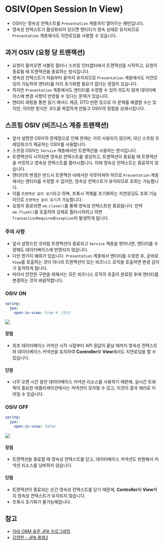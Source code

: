 # OSIV(Open Session In View)

- OSIV는 영속성 컨텍스트를 `Presentation` 계층까지 열어두는 패턴입니다.
- 영속성 컨텍스트가 활성화되어 있으면 엔티티가 영속 상태로 유지되므로 `Presentation` 계층에서도 지연로딩을 사용할 수 있습니다.

## 과거 OSIV (요청 당 트랜잭션)

- 요청이 들어오면 서블릿 필터나 스프링 인터셉터에서 트랜잭션을 시작하고, 요청이 종료될 때 트랜잭션을 종료하는 방식입니다.
- 영속성 컨텍스트가 처음부터 끝까지 유지되므로 `Presentation` 계층에서도 지연로딩이 가능하여 엔티티를 미리 초기화할 필요가 없다는 장점이 있습니다.
- 하지만 `Presentation` 계층에서도 엔티티를 수정할 수 있어 의도치 않게 데이터베이스에 변경 사항이 반영될 수 있다는 문제가 있습니다.
- 엔티티 래핑을 통한 읽기 메서드 제공, DTO 반환 등으로 이 문제를 해결할 수는 있지만, 이러한 방식은 코드를 복잡하게 만들고 OSIV의 장점을 상쇄시킵니다.

## 스프링 OSIV (비즈니스 계층 트랜잭션)

- 앞서 설명한 OSIV의 문제점으로 인해 현재는 거의 사용되지 않으며, 대신 스프링 프레임워크가 제공하는 OSIV를 사용합니다.
- 스프링 OSIV는 `Service` 계층에서만 트랜잭션을 사용하는 방식입니다.
- 트랜잭션이 시작되면 영속성 컨텍스트를 생성하고, 트랜잭션이 종료될 때 트랜잭션을 커밋하고 영속성 컨텍스트를 플러시합니다. 이때 영속성 컨텍스트는 종료하지 않습니다.
- 엔티티의 변경은 반드시 트랜잭션 내에서만 이루어져야 하므로 `Presentation` 계층에서는 엔티티를 수정할 수 없지만, 영속성 컨텍스트가 유지되므로 조회는 가능합니다.
- 이를 `트랜잭션 없이 읽기`라고 하며, 프록시 객체를 초기화하는 지연로딩도 조회 기능이므로 `트랜잭션 없이 읽기`가 가능합니다.
- 요청이 종료되면 `em.close()`를 통해 영속성 컨텍스트만 종료됩니다. 만약 `em.flush()`를 호출하여 강제로 플러시하려고 하면 `TransactionRequiredException`이 발생하게 됩니다.

### 주의 사항

- 앞서 설명드린 것처럼 트랜잭션이 종료되고 `Service` 계층을 벗어나면, 엔티티를 수정해도 데이터베이스에 반영되지 않습니다.
- 다만 한가지 예외가 있습니다. `Presentation` 계층에서 엔티티를 수정한 후, 곧바로 `View`를 호출하는 것이 아니라 트랜잭션이 있는 비즈니스 로직을 호출하면 변경 감지가 동작하게 됩니다.
- 따라서 안전한 구현을 위해서는 모든 비즈니스 로직의 호출이 완료된 후에 엔티티를 변경하는 것이 바람직합니다.

### OSIV ON

```yaml
spring:
  jpa:
    open-in-view: true # 기본값
```

<img src="https://github.com/user-attachments/assets/7d07743d-d35b-438a-9b57-5b7368c2d031"><br>

#### 장점

- 최초 데이터베이스 커넥션 시작 시점부터 API 응답이 끝날 때까지 영속성 컨텍스트와 데이터베이스 커넥션을 유지하여 **Controller**와 **View**에서도 지연로딩을 할 수 있습니다.

#### 단점

- 너무 오랜 시간 동안 데이터베이스 커넥션 리소스를 사용하기 때문에, 실시간 트래픽이 중요한 애플리케이션에서는 커넥션이 모자랄 수 있고, 이것이 결국 에러로 이어질 수 있습니다.

### OSIV OFF

```yaml
spring:
  jpa:
    open-in-view: false
```

<img src="https://github.com/user-attachments/assets/29106bf8-fec2-4fe9-aeee-6e790cec89a2"><br>

#### 장점

- 트랜잭션을 종료할 때 영속성 컨텍스트를 닫고, 데이터베이스 커넥션도 반환해서 커넥션 리소스를 낭비하지 않습니다.

#### 단점

- 트랜잭션이 종료되는 순간 영속성 컨텍스트를 닫기 때문에, **Controller**와 **View**까지 영속성 컨텍스트가 유지되지 않습니다.
- 프록시 초기화가 불가능해집니다.

## 참고

- [자바 ORM 표준 JPA 프로그래밍](https://www.yes24.com/product/goods/19040233)
- [김영한 - JPA 활용2](https://www.inflearn.com/course/%EC%8A%A4%ED%94%84%EB%A7%81%EB%B6%80%ED%8A%B8-JPA-API%EA%B0%9C%EB%B0%9C-%EC%84%B1%EB%8A%A5%EC%B5%9C%EC%A0%81%ED%99%94)